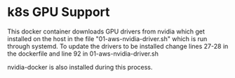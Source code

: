 # k8s GPU Support
This docker container downloads GPU drivers from nvidia which get installed on the host 
in the file "01-aws-nvidia-driver.sh" which is run through systemd. 
To update the drivers to be installed change lines 27-28 in the dockerfile and 
line 92 in 01-aws-nvidia-driver.sh

nvidia-docker is also installed during this process.